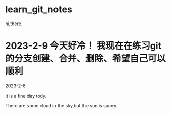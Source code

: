 # learn_git_notes

hi,there.

2023-2-9
今天好冷！
我现在在练习git的分支创建、合并、删除、希望自己可以顺利
======
2023-2-8

It is a fine day tody.

There are some cloud in the sky,but the sun is sunny.



